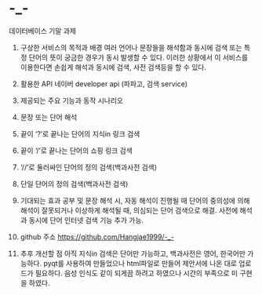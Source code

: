 # -_-
데이터베이스 기말 과제

1. 구상한 서비스의 목적과 배경
  여러 언어나 문장들을 해석함과 동시에 검색 또는 특정 단어의 뜻이 궁금한 경우가 동시 발생할 수 있다. 이러한 상황에서 이 서비스를 이용한다면 손쉽게 해석과 동시에 검색, 사전 검색등을 할   수 있다.

2. 활용한 API
  네이버 developer api (파파고, 검색 service)

3. 제공되는 주요 기능과 동작 시나리오
  1. 문장 또는 단어 해석
  2. 끝이 ‘?’로 끝나는 단어의 지식in 링크 검색
  3. 끝이 ‘/’로 끝나는 단어의 쇼핑 링크 검색
  4. ‘//’로 둘러싸인 단어의 정의 검색(백과사전 검색)
  5. 단일 단어의 정의 검색(백과사전 검색)

4. 기대되는 효과
  공부 및 문장 해석 시, 자동 해석이 진행될 때 단어의 중의성에 의해 해석이 잘못되거나 이상하게 해석될 때, 의심되는 단어 검색으로 해결.
  사전에 해석과 동시에 단어 인터넷 검색 기능 추가 가능.

5. github 주소
  https://github.com/Hangjae1999/-_-

6. 추후 개선할 점
  아직 지식in 검색은 단어만 가능하고, 백과사전은 영어, 한국어만 가능하다.
  pyqt를 사용하여 만들었으나 html파일로 만들어 제안서에 나온 대로 업로드가 필요하다.
  음성 인식도 같이 되게끔 하려고 하였으나 시간의 부족으로 미 구현을 하였다.
